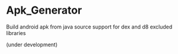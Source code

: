 # Apk_Generator
Build android apk from java source 
support for dex and d8
excluded libraries


(under development)

